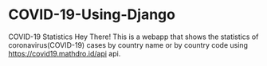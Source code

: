 # COVID-19-Using-Django
COVID-19 Statistics
Hey There! This is a webapp that shows the statistics of coronavirus(COVID-19) cases by country name or by country code using https://covid19.mathdro.id/api api.
